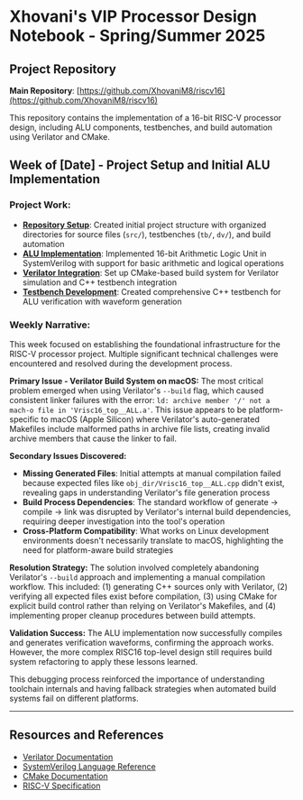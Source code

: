 # Xhovani's VIP Processor Design Notebook - Spring/Summer 2025

## Project Repository
**Main Repository**: [https://github.com/XhovaniM8/riscv16](https://github.com/XhovaniM8/riscv16)

This repository contains the implementation of a 16-bit RISC-V processor design, including ALU components, testbenches, and build automation using Verilator and CMake.

## Week of [Date] - Project Setup and Initial ALU Implementation

### Project Work:
* **[Repository Setup](https://github.com/XhovaniM8/riscv16)**: Created initial project structure with organized directories for source files (`src/`), testbenches (`tb/`, `dv/`), and build automation
* **[ALU Implementation](https://github.com/XhovaniM8/riscv16/tree/main/src)**: Implemented 16-bit Arithmetic Logic Unit in SystemVerilog with support for basic arithmetic and logical operations
* **[Verilator Integration](https://github.com/XhovaniM8/riscv16/blob/main/CMakeLists.txt)**: Set up CMake-based build system for Verilator simulation and C++ testbench integration
* **[Testbench Development](https://github.com/XhovaniM8/riscv16/tree/main/dv)**: Created comprehensive C++ testbench for ALU verification with waveform generation

### Weekly Narrative:
This week focused on establishing the foundational infrastructure for the RISC-V processor project. Multiple significant technical challenges were encountered and resolved during the development process.

**Primary Issue - Verilator Build System on macOS:**
The most critical problem emerged when using Verilator's `--build` flag, which caused consistent linker failures with the error: `ld: archive member '/' not a mach-o file in 'Vrisc16_top__ALL.a'`. This issue appears to be platform-specific to macOS (Apple Silicon) where Verilator's auto-generated Makefiles include malformed paths in archive file lists, creating invalid archive members that cause the linker to fail.

**Secondary Issues Discovered:**
- **Missing Generated Files**: Initial attempts at manual compilation failed because expected files like `obj_dir/Vrisc16_top__ALL.cpp` didn't exist, revealing gaps in understanding Verilator's file generation process
- **Build Process Dependencies**: The standard workflow of generate → compile → link was disrupted by Verilator's internal build dependencies, requiring deeper investigation into the tool's operation
- **Cross-Platform Compatibility**: What works on Linux development environments doesn't necessarily translate to macOS, highlighting the need for platform-aware build strategies

**Resolution Strategy:**
The solution involved completely abandoning Verilator's `--build` approach and implementing a manual compilation workflow. This included: (1) generating C++ sources only with Verilator, (2) verifying all expected files exist before compilation, (3) using CMake for explicit build control rather than relying on Verilator's Makefiles, and (4) implementing proper cleanup procedures between build attempts.

**Validation Success:**
The ALU implementation now successfully compiles and generates verification waveforms, confirming the approach works. However, the more complex RISC16 top-level design still requires build system refactoring to apply these lessons learned.

This debugging process reinforced the importance of understanding toolchain internals and having fallback strategies when automated build systems fail on different platforms.

---

## Resources and References
* [Verilator Documentation](https://verilator.org/guide/latest/)
* [SystemVerilog Language Reference](https://ieeexplore.ieee.org/document/8299595)
* [CMake Documentation](https://cmake.org/documentation/)
* [RISC-V Specification](https://riscv.org/technical/specifications/)
